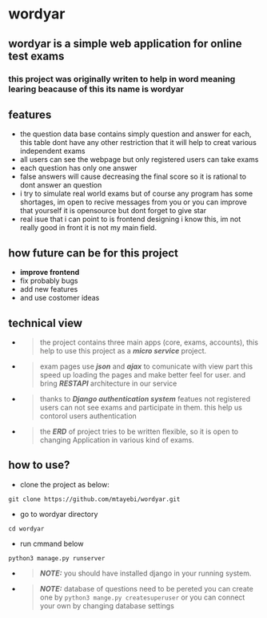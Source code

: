 # wordyar

## wordyar is a simple web application for **online test exams**

### this project was originally writen to help in word meaning learing beacause of this its name is wordyar 

## features

- the question data base contains simply question and answer for each, this table dont have any other restriction that it will help to creat various independent exams
-  all users can see the webpage but only registered users can take exams
-  each question has only one answer
-  false answers will cause decreasing the final score so it is rational to dont answer an question
-  i try to simulate real world exams but of course any program has some shortages, im open to recive messages from you or you can improve that yourself it is opensource but dont forget to give star
-  real isue that i can point to is frontend designing i know this, im not really good in front it is not my main field. 

## how future can be for this project

- **improve frontend**
- fix probably bugs
- add new features
- and use costomer ideas 

## technical view

- > the project contains three main apps (core, exams, accounts), this help to use this project as a ***micro service*** project.
- > exam pages use ***json*** and ***ajax*** to comunicate with view part this speed up loading the pages and make better feel for user. and bring ***RESTAPI*** architecture in our service
- > thanks to ***Django authentication system*** featues not registered users can not see exams and participate in them. this help us contorol users authentication  
- > the ***ERD*** of project tries to be written flexible, so it is open to changing Application in various kind of exams.

## how to use?

- clone the project as below:
```
git clone https://github.com/mtayebi/wordyar.git
```
- go to wordyar directory
```
cd wordyar
```
- run cmmand below
```
python3 manage.py runserver
```

- > **_NOTE:_** you should have installed django in your running system.
- > **_NOTE:_** database of questions need to be pereted you can create one by
  ``` python3 mange.py createsuperuser ``` or you can connect your own by changing database settings
  

